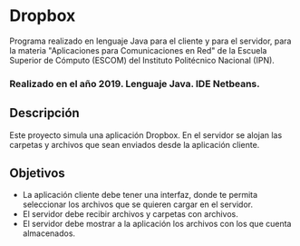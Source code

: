# Dropbox
Programa realizado en lenguaje Java para el cliente y para el servidor, para la materia "Aplicaciones para Comunicaciones en Red" de la Escuela Superior de Cómputo (ESCOM) del Instituto Politécnico Nacional (IPN).

### Realizado en el año 2019. Lenguaje Java. IDE Netbeans.

## Descripción
Este proyecto simula una aplicación Dropbox. En el servidor se alojan las carpetas y archivos que sean enviados desde la aplicación cliente.

## Objetivos
- La aplicación cliente debe tener una interfaz, donde te permita seleccionar los archivos que se quieren cargar en el servidor.
- El servidor debe recibir archivos y carpetas con archivos.
- El servidor debe mostrar a la aplicación los archivos con los que cuenta almacenados.
